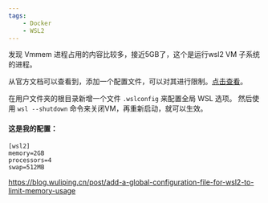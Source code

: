 ```yaml
---
tags:
    - Docker
    - WSL2
---
```


发现 Vmmem 进程占用的内容比较多，接近5GB了，这个是运行wsl2 VM 子系统的进程。

从官方文档可以查看到，添加一个配置文件，可以对其进行限制。[点击查看](https://docs.microsoft.com/zh-cn/windows/wsl/wsl-config#configure-global-options-with-wslconfig)。

在用户文件夹的根目录新增一个文件 `.wslconfig` 来配置全局 WSL 选项。 然后使用 `wsl --shutdown` 命令来关闭VM，再重新启动，就可以生效。

#### 这是我的配置：

```
[wsl2] 
memory=2GB
processors=4 
swap=512MB
```



https://blog.wuliping.cn/post/add-a-global-configuration-file-for-wsl2-to-limit-memory-usage

